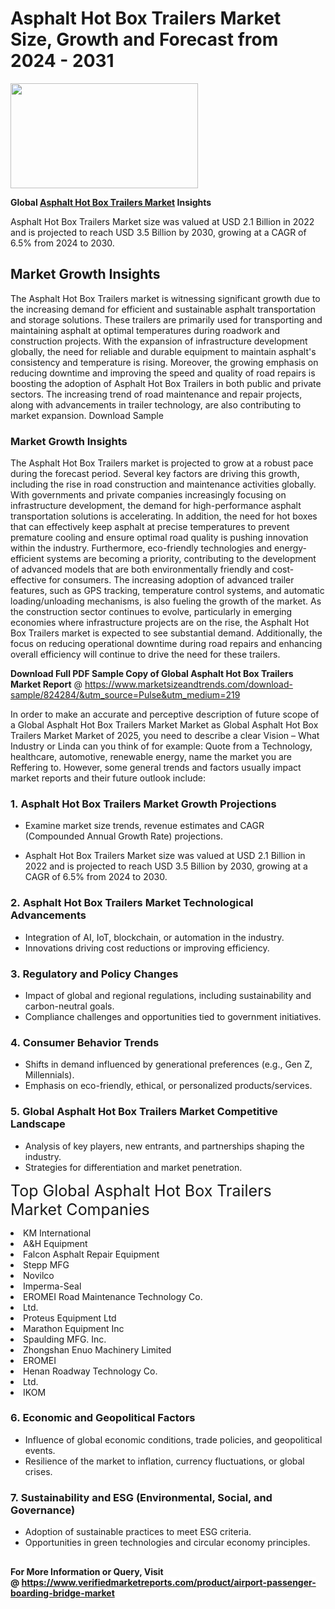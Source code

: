 <H1>Asphalt Hot Box Trailers Market Size, Growth and Forecast from 2024 - 2031</H1><img class="aligncenter size-medium wp-image-584254" src="https://thirdeyenews.in/wp-content/uploads/2024/09/Global-Market-Research-300x168.jpeg" alt="" width="300" height="168" /><p><strong>Global&nbsp;<a href="https://www.marketsizeandtrends.com/download-sample/824284/&amp;utm_source=Pulse&amp;utm_medium=219">Asphalt Hot Box Trailers Market</a> Insights</strong></p><p>Asphalt Hot Box Trailers Market size was valued at USD 2.1 Billion in 2022 and is projected to reach USD 3.5 Billion by 2030, growing at a CAGR of 6.5% from 2024 to 2030.</p><p><h2>Market Growth Insights</h2> The Asphalt Hot Box Trailers market is witnessing significant growth due to the increasing demand for efficient and sustainable asphalt transportation and storage solutions. These trailers are primarily used for transporting and maintaining asphalt at optimal temperatures during roadwork and construction projects. With the expansion of infrastructure development globally, the need for reliable and durable equipment to maintain asphalt's consistency and temperature is rising. Moreover, the growing emphasis on reducing downtime and improving the speed and quality of road repairs is boosting the adoption of Asphalt Hot Box Trailers in both public and private sectors. The increasing trend of road maintenance and repair projects, along with advancements in trailer technology, are also contributing to market expansion. Download Sample <h3>Market Growth Insights</h3> The Asphalt Hot Box Trailers market is projected to grow at a robust pace during the forecast period. Several key factors are driving this growth, including the rise in road construction and maintenance activities globally. With governments and private companies increasingly focusing on infrastructure development, the demand for high-performance asphalt transportation solutions is accelerating. In addition, the need for hot boxes that can effectively keep asphalt at precise temperatures to prevent premature cooling and ensure optimal road quality is pushing innovation within the industry. Furthermore, eco-friendly technologies and energy-efficient systems are becoming a priority, contributing to the development of advanced models that are both environmentally friendly and cost-effective for consumers. The increasing adoption of advanced trailer features, such as GPS tracking, temperature control systems, and automatic loading/unloading mechanisms, is also fueling the growth of the market. As the construction sector continues to evolve, particularly in emerging economies where infrastructure projects are on the rise, the Asphalt Hot Box Trailers market is expected to see substantial demand. Additionally, the focus on reducing operational downtime during road repairs and enhancing overall efficiency will continue to drive the need for these trailers. </p><p><span class=""><strong>Download Full PDF Sample Copy of Global Asphalt Hot Box Trailers Market Report</strong> @ <a href="https://www.marketsizeandtrends.com/download-sample/824284/&amp;utm_source=Pulse&amp;utm_medium=219" target="_blank">https://www.marketsizeandtrends.com/download-sample/824284/&amp;utm_source=Pulse&amp;utm_medium=219</a></span></p><p>In order to make an accurate and perceptive description of future scope of a Global&nbsp;Asphalt Hot Box Trailers Market Market as Global&nbsp;Asphalt Hot Box Trailers Market Market of 2025, you need to describe a clear Vision &ndash; What Industry or Linda can you think of for example: Quote from a Technology, healthcare, automotive, renewable energy, name the market you are Reffering to. However, some general trends and factors usually impact market reports and their future outlook include:</p><h3>1.&nbsp;<strong>Asphalt Hot Box Trailers Market Growth Projections</strong></h3><ul><li>Examine market size trends, revenue estimates and CAGR (Compounded Annual Growth Rate) projections.</li><li><p>Asphalt Hot Box Trailers Market size was valued at USD 2.1 Billion in 2022 and is projected to reach USD 3.5 Billion by 2030, growing at a CAGR of 6.5% from 2024 to 2030.</p></li></ul><h3>2.&nbsp;<strong>Asphalt Hot Box Trailers Market Technological Advancements</strong></h3><ul><li>Integration of AI, IoT, blockchain, or automation in the industry.</li><li>Innovations driving cost reductions or improving efficiency.</li></ul><h3>3.&nbsp;<strong>Regulatory and Policy Changes</strong></h3><ul><li>Impact of global and regional regulations, including sustainability and carbon-neutral goals.</li><li>Compliance challenges and opportunities tied to government initiatives.</li></ul><h3>4.&nbsp;<strong>Consumer Behavior Trends</strong></h3><ul><li>Shifts in demand influenced by generational preferences (e.g., Gen Z, Millennials).</li><li>Emphasis on eco-friendly, ethical, or personalized products/services.</li></ul><h3>5.&nbsp;<strong>Global Asphalt Hot Box Trailers Market Competitive Landscape</strong></h3><ul><li>Analysis of key players, new entrants, and partnerships shaping the industry.</li><li>Strategies for differentiation and market penetration.</li></ul><p data-pm-slice="1 1 []"><span style="color: inherit; font-family: inherit; font-size: 25px;">Top Global Asphalt Hot Box Trailers Market Companies</span></p><div class="" data-test-id=""><p><li>KM International</li><li> A&H Equipment</li><li> Falcon Asphalt Repair Equipment</li><li> Stepp MFG</li><li> Novilco</li><li> Imperma-Seal</li><li> EROMEI Road Maintenance Technology Co.</li><li>Ltd.</li><li> Proteus Equipment Ltd</li><li> Marathon Equipment Inc</li><li> Spaulding MFG. Inc.</li><li> Zhongshan Enuo Machinery Limited</li><li> EROMEI</li><li> Henan Roadway Technology Co.</li><li> Ltd.</li><li> IKOM</li></p></div><h3>6.&nbsp;<strong>Economic and Geopolitical Factors</strong></h3><ul><li>Influence of global economic conditions, trade policies, and geopolitical events.</li><li>Resilience of the market to inflation, currency fluctuations, or global crises.</li></ul><h3>7.&nbsp;<strong>Sustainability and ESG (Environmental, Social, and Governance)</strong></h3><ul><li>Adoption of sustainable practices to meet ESG criteria.</li><li>Opportunities in green technologies and circular economy principles.</li></ul><h2><strong style="font-size: 14px;">For More Information or Query, Visit @&nbsp;</strong><a style="background-color: #ffffff; font-size: 14px;" href="https://www.marketsizeandtrends.com/report/asphalt-hot-box-trailers-market/" target="_blank">https://www.verifiedmarketreports.com/product/airport-passenger-boarding-bridge-market</a></h2>
